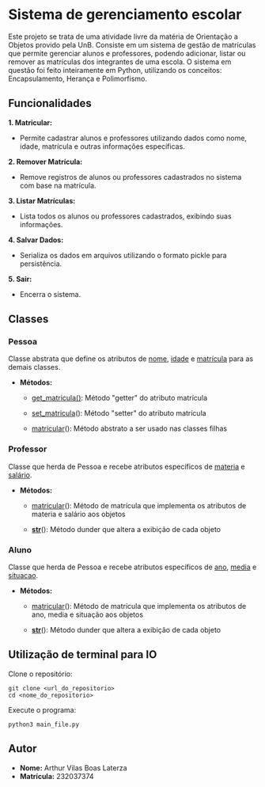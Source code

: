 # Sistema de gerenciamento escolar

Este projeto se trata de uma atividade livre da matéria de Orientação a Objetos provido pela UnB. Consiste em um sistema de gestão de matrículas que permite gerenciar alunos e professores, podendo adicionar, listar ou remover as matrículas dos integrantes de uma escola. O sistema em questão foi feito inteiramente em Python, utilizando os conceitos: Encapsulamento, Herança e Polimorfismo.

## Funcionalidades

**1. Matricular:**

- Permite cadastrar alunos e professores utilizando dados como nome, idade, matrícula e outras informações específicas. 

**2. Remover Matrícula:**

- Remove registros de alunos ou professores cadastrados no sistema com base na matrícula.

**3. Listar Matrículas:**

- Lista todos os alunos ou professores cadastrados, exibindo suas informações.

**4. Salvar Dados:**

- Serializa os dados em arquivos utilizando o formato pickle para persistência.

**5. Sair:**

- Encerra o sistema.

## Classes

### Pessoa

Classe abstrata que define os atributos de <u>nome</U>, <u>idade</u> e <u>matrícula</u> para as demais classes.
    
- **Métodos:**
        
    - <u>get_matricula()</u>: Método "getter" do atributo matrícula

    - <u>set_matricula</u>(): Método "setter" do atributo matrícula 

    - <u>matricular</u>(): Método abstrato a ser usado nas classes filhas

### Professor

Classe que herda de Pessoa e recebe atributos específicos de <u>materia</u> e <u>salário</u>.

- **Métodos:**

    - <u>matricular</u>(): Método de matrícula que implementa os atributos de materia e salário aos objetos

    - <U>__str__</u>(): Método dunder que altera a exibição de cada objeto

### Aluno

Classe que herda de Pessoa e recebe atributos específicos de <U>ano</u>, <u>media</U> e <u>situacao</u>.

- **Métodos:**

    - <u>matricular</u>(): Método de matrícula que implementa os atributos de ano, media e situação aos objetos

    - <U>__str__</u>(): Método dunder que altera a exibição de cada objeto

## Utilização de terminal para IO

Clone o repositório:

    git clone <url_do_repositorio>
    cd <nome_do_repositorio>

Execute o programa:

    python3 main_file.py

## Autor

- **Nome:** Arthur Vilas Boas Laterza
- **Matrícula:** 232037374
